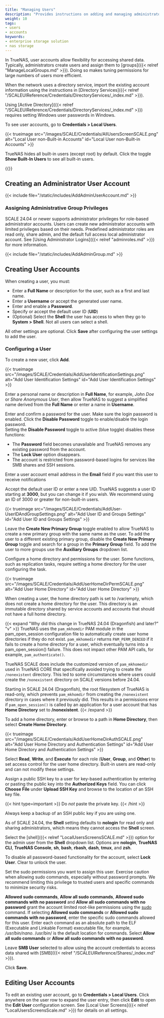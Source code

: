```yaml
---
title: "Managing Users"
description: "Provides instructions on adding and managing administrator and user accounts."
weight: 10
tags:
- users
- accounts
keywords:
- enterprise storage solution
- nas storage
---
```


In TrueNAS, user accounts allow flexibility for accessing shared data.
Typically, administrators create users and assign them to [groups]({{< relref "ManageLocalGroups.md" >}}).
Doing so makes tuning permissions for large numbers of users more efficient.

When the network uses a directory service, import the existing account information using the instructions in [Directory Services]({{< relref "/SCALEUIReference/Credentials/DirectoryServices/_index.md" >}}).

Using [Active Directory]({{< relref "/SCALEUIReference/Credentials/DirectoryServices/_index.md" >}}) requires setting Windows user passwords in Windows.

To see user accounts, go to **Credentials > Local Users**.

{{< trueimage src="/images/SCALE/Credentials/AllUsersScreenSCALE.png" alt="Local User non-Built-in Accounts" id="Local User non-Built-in Accounts" >}}

TrueNAS hides all built-in users (except root) by default. Click the toggle **Show Built-In Users** to see all built-in users.

{{<include file="/static/includes/addcolumnorganizer.md">}}

## Creating an Administrator User Account

{{< include file="/static/includes/AddAdminUserAccount.md" >}}

### Assigning Administrative Group Privileges

SCALE 24.04 or newer supports administrator privileges for role-based administrator accounts.
Users can create new administrator accounts with limited privileges based on their needs.
Predefined administrator roles are read only, share admin, and the default full access local administrator account.
See [Using Administrator Logins]({{< relref "adminroles.md" >}}) for more information.

{{< include file="/static/includes/AddAdminGroup.md" >}}

## Creating User Accounts

When creating a user, you must:

* Enter a **Full Name** or description for the user, such as a first and last name.
* Enter a **Username** or accept the generated user name.
* Enter and enable a **Password**.
* Specify or accept the default user ID (**UID**)
* (Optional) Select the **Shell** the user has access to when they go to **System > Shell**.
   Not all users can select a shell.

All other settings are optional.
Click **Save** after configuring the user settings to add the user.

### Configuring a User
To create a new user, click **Add**.

{{< trueimage src="/images/SCALE/Credentials/AddUserIdentificationSettings.png" alt="Add User Identification Settings" id="Add User Identification Settings" >}}

Enter a personal name or description in **Full Name**, for example, *John Doe* or *Share Anonymous User*, then allow TrueNAS to suggest a simplified name derived from the **Full Name** or enter a name in **Username**.

Enter and confirm a password for the user.
Make sure the login password is enabled. Click the **Disable Password** toggle to enable/disable the login password.  
Setting the **Disable Password** toggle to active (blue toggle) disables these functions:
* The **Password** field becomes unavailable and TrueNAS removes any existing password from the account.
* The **Lock User** option disappears.
* The account is restricted from password-based logins for services like SMB shares and SSH sessions.

Enter a user account email address in the **Email** field if you want this user to receive notifications

Accept the default user ID or enter a new UID.
TrueNAS suggests a user ID starting at **3000**, but you can change it if you wish.
We recommend using an ID  of 3000 or greater for non-built-in users.

{{< trueimage src="/images/SCALE/Credentials/AddUser-UserIDAndGroupSettings.png" alt="Add User ID and Groups Settings" id="Add User ID and Groups Settings" >}}

Leave the **Create New Primary Group** toggle enabled to allow TrueNAS to create a new primary group with the same name as the user.
To add the user to a different existing primary group, disable the **Create New Primary Group** toggle and search for a group in the **Primary Group** field.
To add the user to more groups use the **Auxiliary Groups** dropdown list.

Configure a home directory and permissions for the user. Some functions, such as replication tasks, require setting a home directory for the user configuring the task.

{{< trueimage src="/images/SCALE/Credentials/AddUserHomeDirPermSCALE.png" alt="Add User Home Directory" id="Add User Home Directory" >}}

When creating a user, the home directory path is set to <file>/var/empty</file>, which does not create a home directory for the user.
This directory is an immutable directory shared by service accounts and accounts that should not have a full home directory.

{{< expand "Why did this change in TrueNAS 24.04 (Dragonfish) and later?" "v" >}}
TrueNAS uses the `pam_mkhomdir` PAM module in the pam_open_session configuration file to automatically create user home directories if they do not exist.
`pam_mkhomedir` returns `PAM_PERM_DENIED` if it fails to create a home directory for a user, which eventually turns into a pam_open_session() failure.
This does not impact other PAM API calls, for example, `pam_authenticate()`.

TrueNAS SCALE does include the customized version of `pam_mkhomedir` used in TrueNAS CORE that specifically avoided trying to create the `/nonexistent` directory. This led to some circumstances where users could create the `/nonexistent` directory on SCALE versions before 24.04.

Starting in SCALE 24.04 (Dragonfish), the root filesystem of TrueNAS is read-only, which prevents `pam_mkhomdir` from creating the `/nonexistent` directory in cases where it previously did.
This results in a permissions error if `pam_open_session()` is called by an application for a user account that has **Home Directory** set to **/nonexistent**.
{{< /expand >}}

To add a home directory, enter or browse to a path in **Home Directory**, then select **Create Home Directory**.

{{< trueimage src="/images/SCALE/Credentials/AddUserHomeDirAuthSCALE.png" alt="Add User Home Directory and Authentication Settings" id="Add User Home Directory and Authentication Settings" >}}

Select **Read**, **Write**, and **Execute** for each role (**User**, **Group**, and **Other**) to set access control for the user home directory.
Built-in users are read-only and can not modify these settings.

Assign a public SSH key to a user for key-based authentication by entering or pasting the public key into the **Authorized Keys** field.
You can click **Choose File** under **Upload SSH Key** and browse to the location of an SSH key file.

{{< hint type=important >}}
Do *not* paste the private key.
{{< /hint >}}

Always keep a backup of an SSH public key if you are using one.

As of SCALE 24.04, the **Shell** setting defaults to **nologin** for read only and sharing administrators, which means they cannot access the **Shell** screen.

Select the [shell]({{< relref "LocalUsersScreensSCALE.md" >}}) option for the admin user from the **Shell** dropdown list.
Options are **nologin**, **TrueNAS CLI**, **TrueNAS Console**, **sh**, **bash**, **rbash**, **dash**, **tmux**, and **zsh**.

To disable all password-based functionality for the account, select **Lock User**. Clear to unlock the user.

Set the sudo permissions you want to assign this user.
Exercise caution when allowing sudo commands, especially without password prompts.
We recommend limiting this privilege to trusted users and specific commands to minimize security risks.

**Allowed sudo commands**, **Allow all sudo commands**, **Allowed sudo commands with no password** and **Allow all sudo commands with no password** grant the account limited root-like permissions using the [sudo](https://www.sudo.ws/) command.
If selecting **Allowed sudo commands** or **Allowed sudo commands with no password**, enter the specific sudo commands allowed for this user.
Enter each command as an absolute path to the ELF (Executable and Linkable Format) executable file, for example, */usr/bin/nano*.
<file>/usr/bin/</file> is the default location for commands.
Select **Allow all sudo commands** or **Allow all sudo commands with no password**.

Leave **SMB User** selected to allow using the account credentials to access data shared with [SMB]({{< relref "/SCALEUIReference/Shares/_index.md" >}}).

Click **Save**.

## Editing User Accounts

To edit an existing user account, go to **Credentials > Local Users**.
Click anywhere on the user row to expand the user entry, then click **Edit** to open the **Edit User** configuration screen.
See [Local User Screens]({{< relref "LocalUsersScreensScale.md" >}}) for details on all settings.
